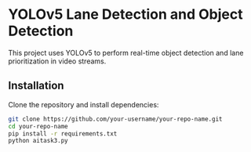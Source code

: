 # YOLOv5 Lane Detection and Object Detection

This project uses YOLOv5 to perform real-time object detection and lane prioritization in video streams.

## Installation

Clone the repository and install dependencies:
```bash
git clone https://github.com/your-username/your-repo-name.git
cd your-repo-name
pip install -r requirements.txt
python aitask3.py

